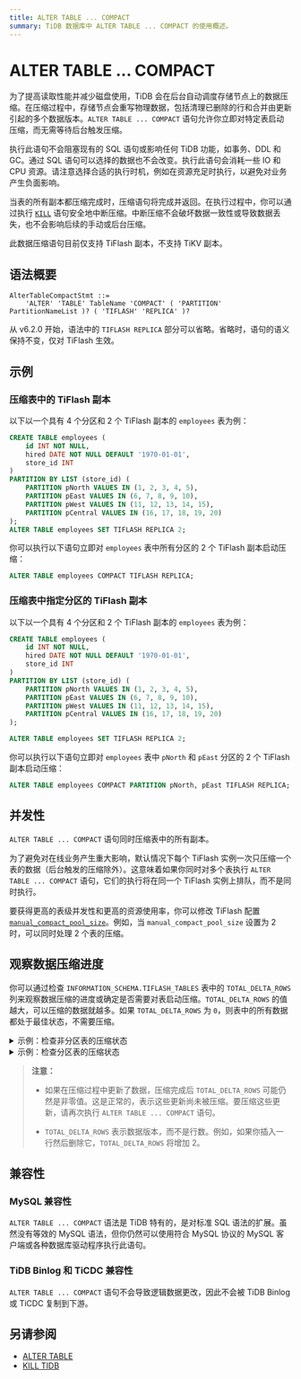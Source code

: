 ```yaml
---
title: ALTER TABLE ... COMPACT
summary: TiDB 数据库中 ALTER TABLE ... COMPACT 的使用概述。
---
```


# ALTER TABLE ... COMPACT

为了提高读取性能并减少磁盘使用，TiDB 会在后台自动调度存储节点上的数据压缩。在压缩过程中，存储节点会重写物理数据，包括清理已删除的行和合并由更新引起的多个数据版本。`ALTER TABLE ... COMPACT` 语句允许你立即对特定表启动压缩，而无需等待后台触发压缩。

执行此语句不会阻塞现有的 SQL 语句或影响任何 TiDB 功能，如事务、DDL 和 GC。通过 SQL 语句可以选择的数据也不会改变。执行此语句会消耗一些 IO 和 CPU 资源。请注意选择合适的执行时机，例如在资源充足时执行，以避免对业务产生负面影响。

当表的所有副本都压缩完成时，压缩语句将完成并返回。在执行过程中，你可以通过执行 [`KILL`](/sql-statements/sql-statement-kill.md) 语句安全地中断压缩。中断压缩不会破坏数据一致性或导致数据丢失，也不会影响后续的手动或后台压缩。

此数据压缩语句目前仅支持 TiFlash 副本，不支持 TiKV 副本。

## 语法概要

```ebnf+diagram
AlterTableCompactStmt ::=
    'ALTER' 'TABLE' TableName 'COMPACT' ( 'PARTITION' PartitionNameList )? ( 'TIFLASH' 'REPLICA' )?
```

从 v6.2.0 开始，语法中的 `TIFLASH REPLICA` 部分可以省略。省略时，语句的语义保持不变，仅对 TiFlash 生效。

## 示例

### 压缩表中的 TiFlash 副本

以下以一个具有 4 个分区和 2 个 TiFlash 副本的 `employees` 表为例：

```sql
CREATE TABLE employees (
    id INT NOT NULL,
    hired DATE NOT NULL DEFAULT '1970-01-01',
    store_id INT
)
PARTITION BY LIST (store_id) (
    PARTITION pNorth VALUES IN (1, 2, 3, 4, 5),
    PARTITION pEast VALUES IN (6, 7, 8, 9, 10),
    PARTITION pWest VALUES IN (11, 12, 13, 14, 15),
    PARTITION pCentral VALUES IN (16, 17, 18, 19, 20)
);
ALTER TABLE employees SET TIFLASH REPLICA 2;
```

你可以执行以下语句立即对 `employees` 表中所有分区的 2 个 TiFlash 副本启动压缩：


```sql
ALTER TABLE employees COMPACT TIFLASH REPLICA;
```

### 压缩表中指定分区的 TiFlash 副本

以下以一个具有 4 个分区和 2 个 TiFlash 副本的 `employees` 表为例：

```sql
CREATE TABLE employees (
    id INT NOT NULL,
    hired DATE NOT NULL DEFAULT '1970-01-01',
    store_id INT
)
PARTITION BY LIST (store_id) (
    PARTITION pNorth VALUES IN (1, 2, 3, 4, 5),
    PARTITION pEast VALUES IN (6, 7, 8, 9, 10),
    PARTITION pWest VALUES IN (11, 12, 13, 14, 15),
    PARTITION pCentral VALUES IN (16, 17, 18, 19, 20)
);

ALTER TABLE employees SET TIFLASH REPLICA 2;
```

你可以执行以下语句立即对 `employees` 表中 `pNorth` 和 `pEast` 分区的 2 个 TiFlash 副本启动压缩：

```sql
ALTER TABLE employees COMPACT PARTITION pNorth, pEast TIFLASH REPLICA;
```

## 并发性

`ALTER TABLE ... COMPACT` 语句同时压缩表中的所有副本。

为了避免对在线业务产生重大影响，默认情况下每个 TiFlash 实例一次只压缩一个表的数据（后台触发的压缩除外）。这意味着如果你同时对多个表执行 `ALTER TABLE ... COMPACT` 语句，它们的执行将在同一个 TiFlash 实例上排队，而不是同时执行。

<CustomContent platform="tidb">

要获得更高的表级并发性和更高的资源使用率，你可以修改 TiFlash 配置 [`manual_compact_pool_size`](/tiflash/tiflash-configuration.md)。例如，当 `manual_compact_pool_size` 设置为 2 时，可以同时处理 2 个表的压缩。

</CustomContent>

## 观察数据压缩进度

你可以通过检查 `INFORMATION_SCHEMA.TIFLASH_TABLES` 表中的 `TOTAL_DELTA_ROWS` 列来观察数据压缩的进度或确定是否需要对表启动压缩。`TOTAL_DELTA_ROWS` 的值越大，可以压缩的数据就越多。如果 `TOTAL_DELTA_ROWS` 为 `0`，则表中的所有数据都处于最佳状态，不需要压缩。

<details>
  <summary>示例：检查非分区表的压缩状态</summary>

```sql
USE test;

CREATE TABLE foo(id INT);

ALTER TABLE foo SET TIFLASH REPLICA 1;

SELECT TOTAL_DELTA_ROWS, TOTAL_STABLE_ROWS FROM INFORMATION_SCHEMA.TIFLASH_TABLES
    WHERE IS_TOMBSTONE = 0 AND
    `TIDB_DATABASE` = "test" AND `TIDB_TABLE` = "foo";
+------------------+-------------------+
| TOTAL_DELTA_ROWS | TOTAL_STABLE_ROWS |
+------------------+-------------------+
|                0 |                 0 |
+------------------+-------------------+

INSERT INTO foo VALUES (1), (3), (7);

SELECT TOTAL_DELTA_ROWS, TOTAL_STABLE_ROWS FROM INFORMATION_SCHEMA.TIFLASH_TABLES
    WHERE IS_TOMBSTONE = 0 AND
    `TIDB_DATABASE` = "test" AND `TIDB_TABLE` = "foo";
+------------------+-------------------+
| TOTAL_DELTA_ROWS | TOTAL_STABLE_ROWS |
+------------------+-------------------+
|                3 |                 0 |
+------------------+-------------------+
-- 新写入的数据可以压缩

ALTER TABLE foo COMPACT TIFLASH REPLICA;

SELECT TOTAL_DELTA_ROWS, TOTAL_STABLE_ROWS FROM INFORMATION_SCHEMA.TIFLASH_TABLES
    WHERE IS_TOMBSTONE = 0 AND
    `TIDB_DATABASE` = "test" AND `TIDB_TABLE` = "foo";
+------------------+-------------------+
| TOTAL_DELTA_ROWS | TOTAL_STABLE_ROWS |
+------------------+-------------------+
|                0 |                 3 |
+------------------+-------------------+
-- 所有数据都处于最佳状态，不需要压缩
```

</details>

<details>
  <summary>示例：检查分区表的压缩状态</summary>

```sql
USE test;

CREATE TABLE employees
    (id INT NOT NULL, store_id INT)
    PARTITION BY LIST (store_id) (
        PARTITION pNorth VALUES IN (1, 2, 3, 4, 5),
        PARTITION pEast VALUES IN (6, 7, 8, 9, 10),
        PARTITION pWest VALUES IN (11, 12, 13, 14, 15),
        PARTITION pCentral VALUES IN (16, 17, 18, 19, 20)
    );

ALTER TABLE employees SET TIFLASH REPLICA 1;

INSERT INTO employees VALUES (1, 1), (6, 6), (10, 10);

SELECT PARTITION_NAME, TOTAL_DELTA_ROWS, TOTAL_STABLE_ROWS
    FROM INFORMATION_SCHEMA.TIFLASH_TABLES t, INFORMATION_SCHEMA.PARTITIONS p
    WHERE t.IS_TOMBSTONE = 0 AND t.TABLE_ID = p.TIDB_PARTITION_ID AND
    p.TABLE_SCHEMA = "test" AND p.TABLE_NAME = "employees";
+----------------+------------------+-------------------+
| PARTITION_NAME | TOTAL_DELTA_ROWS | TOTAL_STABLE_ROWS |
+----------------+------------------+-------------------+
| pNorth         |                1 |                 0 |
| pEast          |                2 |                 0 |
| pWest          |                0 |                 0 |
| pCentral       |                0 |                 0 |
+----------------+------------------+-------------------+
-- 某些分区可以压缩

ALTER TABLE employees COMPACT TIFLASH REPLICA;

SELECT PARTITION_NAME, TOTAL_DELTA_ROWS, TOTAL_STABLE_ROWS
    FROM INFORMATION_SCHEMA.TIFLASH_TABLES t, INFORMATION_SCHEMA.PARTITIONS p
    WHERE t.IS_TOMBSTONE = 0 AND t.TABLE_ID = p.TIDB_PARTITION_ID AND
    p.TABLE_SCHEMA = "test" AND p.TABLE_NAME = "employees";
+----------------+------------------+-------------------+
| PARTITION_NAME | TOTAL_DELTA_ROWS | TOTAL_STABLE_ROWS |
+----------------+------------------+-------------------+
| pNorth         |                0 |                 1 |
| pEast          |                0 |                 2 |
| pWest          |                0 |                 0 |
| pCentral       |                0 |                 0 |
+----------------+------------------+-------------------+
-- 所有分区中的数据都处于最佳状态，不需要压缩
```

</details>

> **注意：**
>
> - 如果在压缩过程中更新了数据，压缩完成后 `TOTAL_DELTA_ROWS` 可能仍然是非零值。这是正常的，表示这些更新尚未被压缩。要压缩这些更新，请再次执行 `ALTER TABLE ... COMPACT` 语句。
>
> - `TOTAL_DELTA_ROWS` 表示数据版本，而不是行数。例如，如果你插入一行然后删除它，`TOTAL_DELTA_ROWS` 将增加 2。

## 兼容性

### MySQL 兼容性

`ALTER TABLE ... COMPACT` 语法是 TiDB 特有的，是对标准 SQL 语法的扩展。虽然没有等效的 MySQL 语法，但你仍然可以使用符合 MySQL 协议的 MySQL 客户端或各种数据库驱动程序执行此语句。

### TiDB Binlog 和 TiCDC 兼容性

`ALTER TABLE ... COMPACT` 语句不会导致逻辑数据更改，因此不会被 TiDB Binlog 或 TiCDC 复制到下游。

## 另请参阅

- [ALTER TABLE](/sql-statements/sql-statement-alter-table.md)
- [KILL TIDB](/sql-statements/sql-statement-kill.md)
